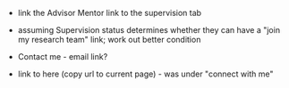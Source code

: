 
* link the Advisor Mentor link to the supervision tab

* assuming Supervision status determines whether they can have a "join my research team" link; work out better condition

* Contact me - email link?

* link to here (copy url to current page) - was under "connect with me"